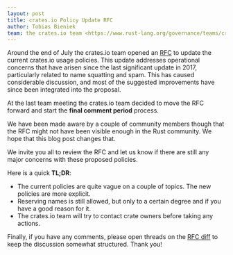 ```yaml
---
layout: post
title: crates.io Policy Update RFC
author: Tobias Bieniek
team: the crates.io team <https://www.rust-lang.org/governance/teams/crates-io>
---
```


Around the end of July the crates.io team opened an [RFC](https://github.com/rust-lang/rfcs/pull/3463) to update the current crates.io usage policies. This update addresses operational concerns that have arisen since the last significant update in 2017, particularly related to name squatting and spam. This has caused considerable discussion, and most of the suggested improvements have since been integrated into the proposal.

At the last team meeting the crates.io team decided to move the RFC forward and start the **final comment period** process.

We have been made aware by a couple of community members though that the RFC might not have been visible enough in the Rust community. We hope that this blog post changes that.

We invite you all to review the RFC and let us know if there are still any major concerns with these proposed policies.

Here is a quick **TL;DR**:

- The current policies are quite vague on a couple of topics. The new policies are more explicit.
- Reserving names is still allowed, but only to a certain degree and if you have a good reason for it.
- The crates.io team will try to contact crate owners before taking any actions.

Finally, if you have any comments, please open threads on the [RFC diff](https://github.com/rust-lang/rfcs/pull/3463/files) to keep the discussion somewhat structured. Thank you!
